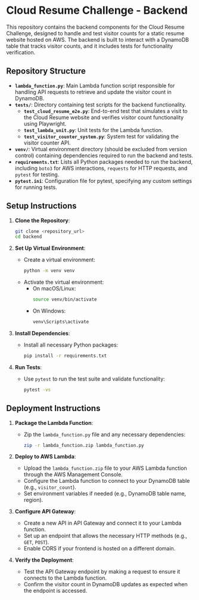 # Cloud Resume Challenge - Backend

This repository contains the backend components for the Cloud Resume Challenge, designed to handle and test visitor counts for a static resume website hosted on AWS. The backend is built to interact with a DynamoDB table that tracks visitor counts, and it includes tests for functionality verification.

## Repository Structure

- **`lambda_function.py`**: Main Lambda function script responsible for handling API requests to retrieve and update the visitor count in DynamoDB.
- **`tests/`**: Directory containing test scripts for the backend functionality.
  - **`test_cloud_resume_e2e.py`**: End-to-end test that simulates a visit to the Cloud Resume website and verifies visitor count functionality using Playwright.
  - **`test_lambda_unit.py`**: Unit tests for the Lambda function.
  - **`test_visitor_counter_system.py`**: System test for validating the visitor counter API.
- **`venv/`**: Virtual environment directory (should be excluded from version control) containing dependencies required to run the backend and tests.
- **`requirements.txt`**: Lists all Python packages needed to run the backend, including `boto3` for AWS interactions, `requests` for HTTP requests, and `pytest` for testing.
- **`pytest.ini`**: Configuration file for pytest, specifying any custom settings for running tests.

## Setup Instructions

1. **Clone the Repository**:
   ```bash
   git clone <repository_url>
   cd backend
2. **Set Up Virtual Environment**:
   - Create a virtual environment:
     ```bash
     python -m venv venv
     ```
   - Activate the virtual environment:
     - On macOS/Linux:
       ```bash
       source venv/bin/activate
       ```
     - On Windows:
       ```bash
       venv\Scripts\activate
       ```

3. **Install Dependencies**:
   - Install all necessary Python packages:
     ```bash
     pip install -r requirements.txt
     ```

4. **Run Tests**:
   - Use `pytest` to run the test suite and validate functionality:
     ```bash
     pytest -vs
     ```

## Deployment Instructions

1. **Package the Lambda Function**:
   - Zip the `lambda_function.py` file and any necessary dependencies:
     ```bash
     zip -r lambda_function.zip lambda_function.py
     ```

2. **Deploy to AWS Lambda**:
   - Upload the `lambda_function.zip` file to your AWS Lambda function through the AWS Management Console.
   - Configure the Lambda function to connect to your DynamoDB table (e.g., `visitor_count`).
   - Set environment variables if needed (e.g., DynamoDB table name, region).

3. **Configure API Gateway**:
   - Create a new API in API Gateway and connect it to your Lambda function.
   - Set up an endpoint that allows the necessary HTTP methods (e.g., `GET`, `POST`).
   - Enable CORS if your frontend is hosted on a different domain.

4. **Verify the Deployment**:
   - Test the API Gateway endpoint by making a request to ensure it connects to the Lambda function.
   - Confirm the visitor count in DynamoDB updates as expected when the endpoint is accessed.
